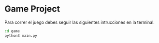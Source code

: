 # Game Project

Para correr el juego debes seguir las siguientes intrucciones en la terminal:

```sh
cd game
python3 main.py
```